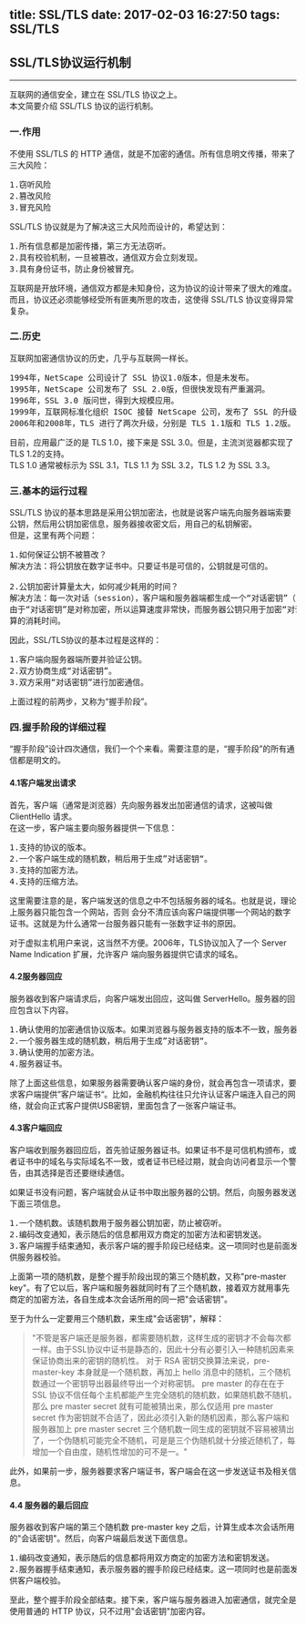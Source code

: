 title: SSL/TLS
date: 2017-02-03 16:27:50
tags: SSL/TLS
---
## SSL/TLS协议运行机制
---
互联网的通信安全，建立在 SSL/TLS 协议之上。   
本文简要介绍 SSL/TLS 协议的运行机制。   
### 一.作用
不使用 SSL/TLS 的 HTTP 通信，就是不加密的通信。所有信息明文传播，带来了三大风险：

<pre>
1.窃听风险 
2.篡改风险
3.冒充风险
</pre>

SSL/TLS 协议就是为了解决这三大风险而设计的，希望达到：

<pre>
1.所有信息都是加密传播，第三方无法窃听。
2.具有校验机制，一旦被篡改，通信双方会立刻发现。
3.具有身份证书，防止身份被冒充。
</pre>

互联网是开放环境，通信双方都是未知身份，这为协议的设计带来了很大的难度。而且，协议还必须能够经受所有匪夷所思的攻击，这使得 SSL/TLS 协议变得异常复杂。
### 二.历史
互联网加密通信协议的历史，几乎与互联网一样长。

<pre>
1994年，NetScape 公司设计了 SSL 协议1.0版本，但是未发布。
1995年，NetScape 公司发布了 SSL 2.0版，但很快发现有严重漏洞。
1996年，SSL 3.0 版问世，得到大规模应用。
1999年，互联网标准化组织 ISOC 接替 NetScape 公司，发布了 SSL 的升级版 TLS 1.0版。
2006年和2008年，TLS 进行了两次升级，分别是 TLS 1.1版和 TLS 1.2版。
</pre>

目前，应用最广泛的是 TLS 1.0，接下来是 SSL 3.0。但是，主流浏览器都实现了 TLS 1.2的支持。   
TLS 1.0 通常被标示为 SSL 3.1，TLS 1.1 为 SSL 3.2，TLS 1.2 为 SSL 3.3。
### 三.基本的运行过程
SSL/TLS 协议的基本思路是采用公钥加密法，也就是说客户端先向服务器端索要公钥，然后用公钥加密信息，服务器接收密文后，用自己的私钥解密。   
但是，这里有两个问题：

<pre>
1.如何保证公钥不被篡改？
解决方法：将公钥放在数字证书中。只要证书是可信的，公钥就是可信的。

2.公钥加密计算量太大，如何减少耗用的时间？
解决方法：每一次对话（session），客户端和服务器端都生成一个“对话密钥”（session key），用它来加密信息。
由于“对话密钥”是对称加密，所以运算速度非常快，而服务器公钥只用于加密“对话密钥”本身，这样就减少了加密运
算的消耗时间。
</pre>

因此，SSL/TLS协议的基本过程是这样的：

<pre>
1.客户端向服务器端所要并验证公钥。
2.双方协商生成“对话密钥”。
3.双方采用“对话密钥”进行加密通信。
</pre>

上面过程的前两步，又称为“握手阶段”。
### 四.握手阶段的详细过程
“握手阶段”设计四次通信，我们一个个来看。需要注意的是，“握手阶段”的所有通信都是明文的。

#### 4.1客户端发出请求
首先，客户端（通常是浏览器）先向服务器发出加密通信的请求，这被叫做 ClientHello 请求。   
在这一步，客户端主要向服务器提供一下信息：

<pre>
1.支持的协议的版本。
2.一个客户端生成的随机数，稍后用于生成”对话密钥“。
3.支持的加密方法。
4.支持的压缩方法。
</pre>

这里需要注意的是，客户端发送的信息之中不包括服务器的域名。也就是说，理论上服务器只能包含一个网站，否则
会分不清应该向客户端提供哪一个网站的数字证书。这就是为什么通常一台服务器只能有一张数字证书的原因。   

对于虚拟主机用户来说，这当然不方便。2006年，TLS协议加入了一个 Server Name Indication 扩展，允许客户
端向服务器提供它请求的域名。   

#### 4.2服务器回应
服务器收到客户端请求后，向客户端发出回应，这叫做 ServerHello。服务器的回应包含以下内容。

<pre>
1.确认使用的加密通信协议版本。如果浏览器与服务器支持的版本不一致，服务器关闭加密通信。
2.一个服务器生成的随机数，稍后用于生成”对话密钥“。
3.确认使用的加密方法。
4.服务器证书。
</pre>

除了上面这些信息，如果服务器需要确认客户端的身份，就会再包含一项请求，要求客户端提供”客户端证书“。比如，金融机构往往只允许认证客户端连入自己的网络，就会向正式客户提供USB密钥，里面包含了一张客户端证书。   

#### 4.3客户端回应
客户端收到服务器回应后，首先验证服务器证书。如果证书不是可信机构颁布，或者证书中的域名与实际域名不一致，或者证书已经过期，就会向访问者显示一个警告，由其选择是否还要继续通信。   

如果证书没有问题，客户端就会从证书中取出服务器的公钥。然后，向服务器发送下面三项信息。

<pre>
1.一个随机数。该随机数用于服务器公钥加密，防止被窃听。
2.编码改变通知，表示随后的信息都用双方商定的加密方法和密钥发送。
3.客户端握手结束通知，表示客户端的握手阶段已经结束。这一项同时也是前面发送的所有内容的 hash 值，用来
供服务器校验。
</pre>

上面第一项的随机数，是整个握手阶段出现的第三个随机数，又称"pre-master key"。有了它以后，客户端和服务器就同时有了三个随机数，接着双方就用事先商定的加密方法，各自生成本次会话所用的同一把"会话密钥"。   

至于为什么一定要用三个随机数，来生成"会话密钥"，解释：   
>"不管是客户端还是服务器，都需要随机数，这样生成的密钥才不会每次都一样。由于SSL协议中证书是静态的，因此十分有必要引入一种随机因素来保证协商出来的密钥的随机性。
对于 RSA 密钥交换算法来说，pre-master-key 本身就是一个随机数，再加上 hello 消息中的随机，三个随机数通过一个密钥导出器最终导出一个对称密钥。
pre master 的存在在于 SSL 协议不信任每个主机都能产生完全随机的随机数，如果随机数不随机，那么 pre master secret 就有可能被猜出来，那么仅适用 pre master secret 作为密钥就不合适了，因此必须引入新的随机因素，那么客户端和服务器加上 pre master secret 三个随机数一同生成的密钥就不容易被猜出了，一个伪随机可能完全不随机，可是是三个伪随机就十分接近随机了，每增加一个自由度，随机性增加的可不是一。"

此外，如果前一步，服务器要求客户端证书，客户端会在这一步发送证书及相关信息。   

#### 4.4 服务器的最后回应
服务器收到客户端的第三个随机数 pre-master key 之后，计算生成本次会话所用的"会话密钥"。然后，向客户端最后发送下面信息。

<pre>
1.编码改变通知，表示随后的信息都将用双方商定的加密方法和密钥发送。
2.服务器握手结束通知，表示服务器的握手阶段已经结束。这一项同时也是前面发送的所有内容的 hash 值，用来
供客户端校验。
</pre>

至此，整个握手阶段全部结束。接下来，客户端与服务器进入加密通信，就完全是使用普通的 HTTP 协议，只不过用"会话密钥"加密内容。